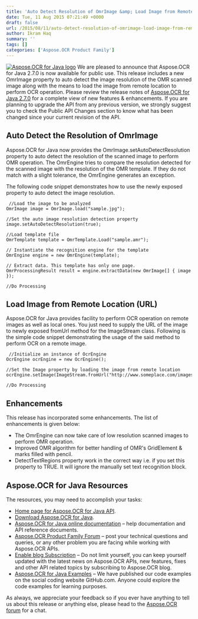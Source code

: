 ```yaml
---
title: 'Auto Detect Resolution of OmrImage &amp; Load Image from Remote Location for OCR with Aspose.OCR for Java 2.7.0'
date: Tue, 11 Aug 2015 07:21:49 +0000
draft: false
url: /2015/08/11/auto-detect-resolution-of-omrimage-load-image-from-remote-location-for-ocr-with-aspose.ocr-for-java-2.7.0/
author: Ikram Haq
summary: ''
tags: []
categories: ['Aspose.OCR Product Family']
---
```


[![Aspose.OCR for Java logo][1]](https://blog.aspose.com/wp-content/uploads/sites/2/2013/07/aspose-OCR-for-Java_100.png) We are pleased to announce that Aspose.OCR for Java 2.7.0 is now available for public use. This release includes a new OmrImage property to auto detect the image resolution of the OMR scanned image along with the means to load the image from remote location to perform OCR operation. Please review the release notes of [Aspose.OCR for Java 2.7.0][2] for a complete view of new features & enhancements. If you are planning to upgrade the API from any previous version, we strongly suggest you to check the Public API Changes section to know what has been changed since your current revision of the API.

## Auto Detect the Resolution of OmrImage

Aspose.OCR for Java now provides the OmrImage.setAutoDetectResolution property to auto detect the resolution of the scanned image to perform OMR operation. The OmrEngine tries to compare the resolution detected for the scanned image with the resolution of the OMR template. If they do not match with a slight tolerance, the OmrEngine generates an exception.

The following code snippet demonstrates how to use the newly exposed property to auto detect the image resolution.

```
 //Load the image to be analyzed
OmrImage image = OmrImage.load("sample.jpg");

//Set the auto image resolution detection property
image.setAutoDetectResolution(true);

//Load template file
OmrTemplate template = OmrTemplate.Load("sample.amr");

// Instantiate the recognition engine for the template
OmrEngine engine = new OmrEngine(template);

// Extract data. This template has only one page.
OmrProcessingResult result = engine.extractData(new OmrImage[] { image });

//Do Processing 
```

## Load Image from Remote Location (URL)

Aspose.OCR for Java provides facility to perform OCR operation on remote images as well as local ones. You just need to supply the URL of the image to newly exposed fromUrl method for the ImageStream class. Following is the simple code snippet demonstrating the usage of the said method to perform OCR on a remote image.

```
 //Initialize an instance of OcrEngine
OcrEngine ocrEngine = new OcrEngine();

//Set the Image property by loading the image from remote location
ocrEngine.setImage(ImageStream.fromUrl("http://www.someplace.com/images/sample.bmp"));

//Do Processing 
```

## Enhancements

This release has incorporated some enhancements. The list of enhancements is given below:

*   The OmrEngine can now take care of low resolution scanned images to perform OMR operation.
*   Improved OMR algorithm for better handling of OMR's GridElement & marks filled with pencil.
*   DetectTextRegions property work in the correct way i.e. if you set this property to TRUE. It will ignore the manually set text recognition block.

## Aspose.OCR for Java Resources

The resources, you may need to accomplish your tasks:

*   [Home page for Aspose.OCR for Java API][3].
*   [Download Aspose.OCR for Java][4].
*   [Aspose.OCR for Java online documentation][5] – help documentation and API reference documents.
*   [Aspose.OCR Product Family Forum][6] – post your technical questions and queries, or any other problem you are facing while working with Aspose.OCR APIs.
*   [Enable blog Subscription][7] – Do not limit yourself, you can keep yourself updated with the latest news on Aspose.OCR APIs, new features, fixes and other API related topics by subscribing to Aspose.OCR blog.
*   [Aspose.OCR for Java Examples][8] – We have published our code examples on the social coding website GitHub.com. Anyone could explore the code examples for learning purposes.

As always, we appreciate your feedback so if you ever have anything to tell us about this release or anything else, please head to the [Aspose.OCR forum][9] for a chat.




[1]: https://blog.aspose.com/wp-content/uploads/sites/2/2013/07/aspose-OCR-for-Java_100.png "Aspose.OCR for Java logo"
[2]: http://www.aspose.com/community/files/72/java-components/aspose.ocr-for-java/entry647030.aspx
[3]: https://www.aspose.com/products/ocr/java
[4]: https://downloads.aspose.com/ocr/java
[5]: https://docs.aspose.com/display/OCRJAVA/Home
[6]: https://www.aspose.com/community/forums/aspose.ocr-product-family/493/showforum.aspx
[7]: https://blog.aspose.com/category/aspose-products/aspose-ocr-product-family/
[8]: https://github.com/aspose-ocr/Aspose.OCR-for-Java
[9]: https://www.aspose.com/community/forums/aspose.ocr-product-family/493/showforum.aspx




